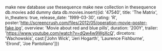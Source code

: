make new database
  use thesequence
make new collection in thesequence
  db.movies
add dummy data
  db.movies.insert({id: '47540', title: 'The Matrix', in_theaters: true, release_date: '1999-03-30', rating: 'R', poster:'http://screencrush.com/files/2012/05/operation-movie-poster-fake.jpg', overview: 'Movie about red and blue pills', duration: '200Y', trailer: 'https://www.youtube.com/watch?v=dQw4w9WgXcQ', dircetors: 'Wachowskis', cast:['John Wick', 'Jeri Hogarth', 'Laurence Fishburne', 'Elrond', 'Joe Pantoliano']})
